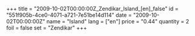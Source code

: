 +++
title = "2009-10-02T00:00:00Z_Zendikar_Island_[en]_false"
id = "551f905b-4ce0-4071-a721-7e51be14d114"
date = "2009-10-02T00:00:00Z"
name = "Island"
lang = ["en"]
price = "0.44"
quantity = 2
foil = false
set = "Zendikar"
+++
